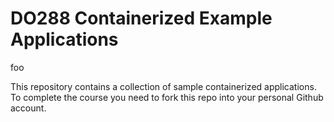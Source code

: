 # DO288 Containerized Example Applications
foo

This repository contains a collection of sample containerized applications.  To complete the course you need to fork this repo into your personal Github account.
